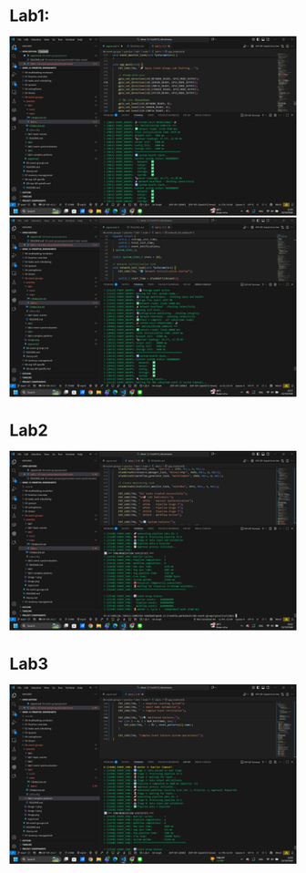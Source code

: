 # Lab1:
![alt text](image.png)
![alt text](image-1.png)

# Lab2
![alt text](image-2.png)    

# Lab3
![alt text](image-3.png)